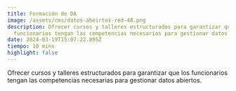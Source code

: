 ```yaml
---
title: Formación de DA
image: /assets/cms/datos-abeirtos-red-48.png
description: Ofrecer cursos y talleres estructurados para garantizar que los
  funcionarios tengan las competencias necesarias para gestionar datos abiertos.
date: 2024-03-19T15:07:22.895Z
tiempo: 10 mins
highlight: false
---
```

<!--StartFragment-->

Ofrecer cursos y talleres estructurados para garantizar que los funcionarios tengan las competencias necesarias para gestionar datos abiertos.

<!--EndFragment-->